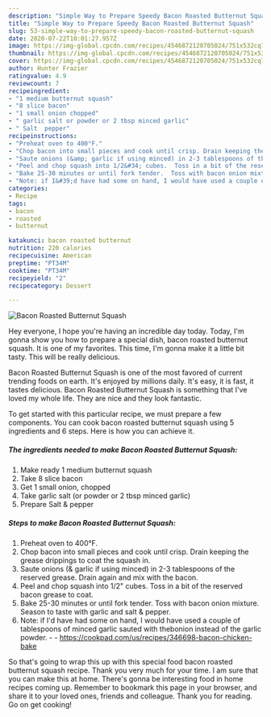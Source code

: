 ```yaml
---
description: "Simple Way to Prepare Speedy Bacon Roasted Butternut Squash"
title: "Simple Way to Prepare Speedy Bacon Roasted Butternut Squash"
slug: 53-simple-way-to-prepare-speedy-bacon-roasted-butternut-squash
date: 2020-07-22T10:01:27.957Z
image: https://img-global.cpcdn.com/recipes/4546872120705024/751x532cq70/bacon-roasted-butternut-squash-recipe-main-photo.jpg
thumbnail: https://img-global.cpcdn.com/recipes/4546872120705024/751x532cq70/bacon-roasted-butternut-squash-recipe-main-photo.jpg
cover: https://img-global.cpcdn.com/recipes/4546872120705024/751x532cq70/bacon-roasted-butternut-squash-recipe-main-photo.jpg
author: Hunter Frazier
ratingvalue: 4.9
reviewcount: 7
recipeingredient:
- "1 medium butternut squash"
- "8 slice bacon"
- "1 small onion chopped"
- " garlic salt or powder or 2 tbsp minced garlic"
- " Salt  pepper"
recipeinstructions:
- "Preheat oven to 400°F."
- "Chop bacon into small pieces and cook until crisp. Drain keeping the grease drippings to coat the squash in."
- "Saute onions (&amp; garlic if using minced) in 2-3 tablespoons of the reserved grease. Drain again and mix with the bacon."
- "Peel and chop squash into 1/2&#34; cubes.  Toss in a bit of the reserved bacon grease to coat."
- "Bake 25-30 minutes or until fork tender.  Toss with bacon onion mixture. Season to taste with garlic and salt &amp; pepper."
- "Note: if I&#39;d have had some on hand, I would have used a couple of tablespoons of minced garlic sauted with thebonion instead of the garlic powder.  https://cookpad.com/us/recipes/346698-bacon-chicken-bake"
categories:
- Recipe
tags:
- bacon
- roasted
- butternut

katakunci: bacon roasted butternut 
nutrition: 220 calories
recipecuisine: American
preptime: "PT34M"
cooktime: "PT34M"
recipeyield: "2"
recipecategory: Dessert

---
```



![Bacon Roasted Butternut Squash](https://img-global.cpcdn.com/recipes/4546872120705024/751x532cq70/bacon-roasted-butternut-squash-recipe-main-photo.jpg)

Hey everyone, I hope you're having an incredible day today. Today, I'm gonna show you how to prepare a special dish, bacon roasted butternut squash. It is one of my favorites. This time, I'm gonna make it a little bit tasty. This will be really delicious.

Bacon Roasted Butternut Squash is one of the most favored of current trending foods on earth. It's enjoyed by millions daily. It's easy, it is fast, it tastes delicious. Bacon Roasted Butternut Squash is something that I've loved my whole life. They are nice and they look fantastic.




To get started with this particular recipe, we must prepare a few components. You can cook bacon roasted butternut squash using 5 ingredients and 6 steps. Here is how you can achieve it.

<!--inarticleads1-->

##### The ingredients needed to make Bacon Roasted Butternut Squash:

1. Make ready 1 medium butternut squash
1. Take 8 slice bacon
1. Get 1 small onion, chopped
1. Take  garlic salt (or powder or 2 tbsp minced garlic)
1. Prepare  Salt &amp; pepper




<!--inarticleads2-->

##### Steps to make Bacon Roasted Butternut Squash:

1. Preheat oven to 400°F.
1. Chop bacon into small pieces and cook until crisp. Drain keeping the grease drippings to coat the squash in.
1. Saute onions (&amp; garlic if using minced) in 2-3 tablespoons of the reserved grease. Drain again and mix with the bacon.
1. Peel and chop squash into 1/2&#34; cubes.  Toss in a bit of the reserved bacon grease to coat.
1. Bake 25-30 minutes or until fork tender.  Toss with bacon onion mixture. Season to taste with garlic and salt &amp; pepper.
1. Note: if I&#39;d have had some on hand, I would have used a couple of tablespoons of minced garlic sauted with thebonion instead of the garlic powder. -  - https://cookpad.com/us/recipes/346698-bacon-chicken-bake




So that's going to wrap this up with this special food bacon roasted butternut squash recipe. Thank you very much for your time. I am sure that you can make this at home. There's gonna be interesting food in home recipes coming up. Remember to bookmark this page in your browser, and share it to your loved ones, friends and colleague. Thank you for reading. Go on get cooking!
